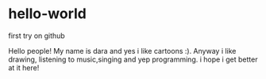 # hello-world
first try on github

Hello people!
   My name is dara and yes i like cartoons :). Anyway i like drawing, listening to music,singing and yep programming.
   i hope i get better at it here!
